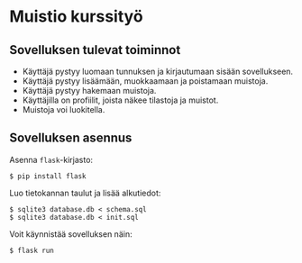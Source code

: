 # Muistio kurssityö

## Sovelluksen tulevat toiminnot

* Käyttäjä pystyy luomaan tunnuksen ja kirjautumaan sisään sovellukseen.
* Käyttäjä pystyy lisäämään, muokkaamaan ja poistamaan muistoja.
* Käyttäjä pystyy hakemaan muistoja.
* Käyttäjilla on profiilit, joista näkee tilastoja ja muistot.
* Muistoja voi luokitella.

## Sovelluksen asennus

Asenna `flask`-kirjasto:

```
$ pip install flask
```

Luo tietokannan taulut ja lisää alkutiedot:

```
$ sqlite3 database.db < schema.sql
$ sqlite3 database.db < init.sql
```

Voit käynnistää sovelluksen näin:

```
$ flask run
```
